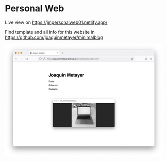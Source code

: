 # Personal Web

Live view on https://jmpersonalweb01.netlify.app/

Find template and all info for this website in https://github.com/joaquinmetayer/minimalblog

<img width="1000" src="./posts/img/Screen Shot 2022-07-15 at 18.31.55.png">

